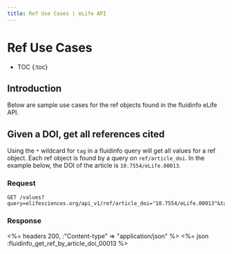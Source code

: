 ```yaml
---
title: Ref Use Cases | eLife API
---
```


# Ref Use Cases

* TOC
{:toc}

## Introduction

Below are sample use cases for the ref objects found in the fluidinfo eLife API.

## Given a DOI, get all references cited

Using the `*` wildcard for `tag` in a fluidinfo query will get all values for a ref object. Each ref object is found by a query on `ref/article_doi`. In the example below, the DOI of the article is `10.7554/eLife.00013`.

### Request

    GET /values?query=elifesciences.org/api_v1/ref/article_doi="10.7554/eLife.00013"&tag=*

### Response

<%= headers 200,  :"Content-type" => "application/json" %>
<%= json :fluidinfo_get_ref_by_article_doi_00013 %>


